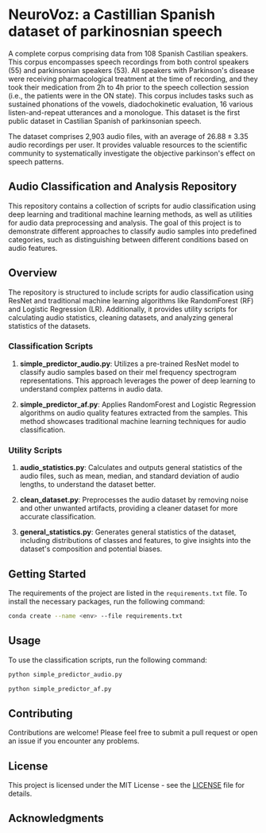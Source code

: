 # NeuroVoz: a Castillian Spanish dataset of parkinosnian speech
A complete corpus comprising data from 108 Spanish Castilian speakers. This corpus encompasses speech recordings from both control speakers (55) and parkinsonian speakers (53). All speakers with Parkinson's disease were receiving pharmacological treatment at the time of recording, and they took their medication from 2h to 4h prior to the speech collection session (i.e., the patients were in the ON state). This corpus includes tasks such as sustained phonations of the vowels, diadochokinetic evaluation, 16 various listen-and-repeat utterances and a monologue. This dataset is the first public dataset in Castilian Spanish of parkinsonian speech.

The dataset comprises 2,903 audio files, with an average of $26.88 \pm 3.35$ audio recordings per user. It provides valuable resources to the scientific community to systematically investigate the objective parkinson's effect on speech patterns.


## Audio Classification and Analysis Repository

This repository contains a collection of scripts for audio classification using deep learning and traditional machine learning methods, as well as utilities for audio data preprocessing and analysis. The goal of this project is to demonstrate different approaches to classify audio samples into predefined categories, such as distinguishing between different conditions based on audio features.

## Overview

The repository is structured to include scripts for audio classification using ResNet and traditional machine learning algorithms like RandomForest (RF) and Logistic Regression (LR). Additionally, it provides utility scripts for calculating audio statistics, cleaning datasets, and analyzing general statistics of the datasets.

### Classification Scripts

1. **simple_predictor_audio.py**: Utilizes a pre-trained ResNet model to classify audio samples based on their mel frequency spectrogram representations. This approach leverages the power of deep learning to understand complex patterns in audio data.

2. **simple_predictor_af.py**: Applies RandomForest and Logistic Regression algorithms on audio quality features extracted from the samples. This method showcases traditional machine learning techniques for audio classification.

### Utility Scripts

1. **audio_statistics.py**: Calculates and outputs general statistics of the audio files, such as mean, median, and standard deviation of audio lengths, to understand the dataset better.

2. **clean_dataset.py**: Preprocesses the audio dataset by removing noise and other unwanted artifacts, providing a cleaner dataset for more accurate classification.

3. **general_statistics.py**: Generates general statistics of the dataset, including distributions of classes and features, to give insights into the dataset's composition and potential biases.

## Getting Started

The requirements of the project are listed in the `requirements.txt` file. To install the necessary packages, run the following command:

```bash
conda create --name <env> --file requirements.txt
```

## Usage

To use the classification scripts, run the following command:

```bash
python simple_predictor_audio.py
```

```bash
python simple_predictor_af.py
```

## Contributing

Contributions are welcome! Please feel free to submit a pull request or open an issue if you encounter any problems.

## License

This project is licensed under the MIT License - see the [LICENSE](LICENSE) file for details.

## Acknowledgments
